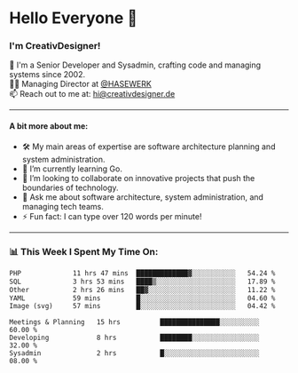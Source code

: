 # Hello Everyone 👋

### I'm CreativDesigner!

🔭 I'm a Senior Developer and Sysadmin, crafting code and managing systems since 2002.  
👨‍💼 Managing Director at [@HASEWERK](https://github.com/HASEWERK)  
📫 Reach out to me at: [hi@creativdesigner.de](mailto:hi@creativdesigner.de)  

---

#### A bit more about me:

- 🛠 My main areas of expertise are software architecture planning and system administration.
- 🌱 I’m currently learning Go.
- 👯 I’m looking to collaborate on innovative projects that push the boundaries of technology.
- 💬 Ask me about software architecture, system administration, and managing tech teams.
- ⚡ Fun fact: I can type over 120 words per minute!  

---

### 📊 **This Week I Spent My Time On:**

<!--START_SECTION:waka-->

```txt
PHP             11 hrs 47 mins  █████████████▓░░░░░░░░░░░   54.24 %
SQL             3 hrs 53 mins   ████▒░░░░░░░░░░░░░░░░░░░░   17.89 %
Other           2 hrs 26 mins   ██▓░░░░░░░░░░░░░░░░░░░░░░   11.22 %
YAML            59 mins         █░░░░░░░░░░░░░░░░░░░░░░░░   04.60 %
Image (svg)     57 mins         █░░░░░░░░░░░░░░░░░░░░░░░░   04.42 %
```

<!--END_SECTION:waka-->

```text
Meetings & Planning   15 hrs          ███████████████░░░░░░░░░░   60.00 % 
Developing            8 hrs           ████████░░░░░░░░░░░░░░░░░   32.00 % 
Sysadmin              2 hrs           █░░░░░░░░░░░░░░░░░░░░░░░░   08.00 %

